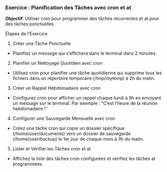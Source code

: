 ### Exercice : Planification des Tâches avec cron et at

**Objectif**: Utiliser cron pour programmer des tâches récurrentes et at pour des tâches ponctuelles.


Étapes de l’Exercice

1.	Créer une Tâche Ponctuelle
- Planifiez un message qui s’affichera dans le terminal dans 2 minutes.
2.	Planifier un Nettoyage Quotidien avec cron
- Utilisez cron pour planifier une tâche quotidienne qui supprime tous les fichiers dans un répertoire temporaire (/tmp/mytemp) à 2h du matin.
3.	Créer un Rappel Hebdomadaire avec cron
- Configurez cron pour afficher un rappel chaque lundi à 9h en envoyant un message sur le terminal. Par exemple : “C’est l’heure de la réunion hebdomadaire !”
4.	Configurer une Sauvegarde Mensuelle avec cron
- Créez une tâche cron qui copie un dossier spécifique (/home/user/documents) vers un dossier de sauvegarde (/home/user/backup) le 1er jour de chaque mois à 3h du matin.
5.	Lister et Vérifier les Tâches cron et at
- Affichez la liste des tâches cron configurées et vérifiez les tâches at programmées.